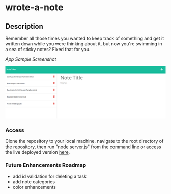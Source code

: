 # wrote-a-note


## Description
Remember all those times you wanted to keep track of something and get it written down while you were thinking about it, but now you're swimming in a sea of sticky notes? Fixed that for you.

_App Sample Screenshot_

![wrote-a-note Sample](./public/assets/images/Note-Taker-Sample-Screenshot.png)


### Access

Clone the repository to your local machine, navigate to the root directory of the repository, then run "node server.js" from the command line or access the live deployed version [here](https://fathomless-waters-89109.herokuapp.com/).


### Future Enhancements Roadmap

* add id validation for deleting a task
* add note categories
* color enhancements
